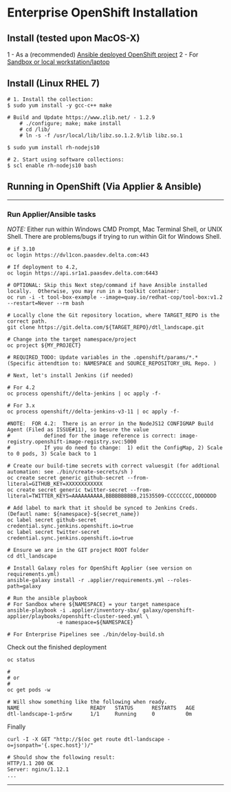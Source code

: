 # Enterprise OpenShift Installation

## Install (tested upon MacOS-X)
1 - As a (recommended) [Ansible deployed OpenShift project](#running-in-openshift-via-applier-ansible)
2 - For [Sandbox or local workstation/laptop](INSTALL.md) 

## Install (Linux RHEL 7)

```shell
# 1. Install the collection:
$ sudo yum install -y gcc-c++ make

# Build and Update https://www.zlib.net/ - 1.2.9
    # ./configure; make; make install
    # cd /lib/
    # ln -s -f /usr/local/lib/libz.so.1.2.9/lib libz.so.1

$ sudo yum install rh-nodejs10

# 2. Start using software collections:
$ scl enable rh-nodejs10 bash
```

## Running in OpenShift (Via Applier & Ansible)
---

### Run Applier/Ansible tasks ###

*NOTE:* Either run within Windows CMD Prompt, Mac Terminal Shell, or UNIX Shell.  There are problems/bugs if trying to run within Git for Windows Shell.

```shell
# if 3.10
oc login https://dvl1con.paasdev.delta.com:443 

# If deployment to 4.2, 
oc login https://api.sr1a1.paasdev.delta.com:6443

# OPTIONAL: Skip this Next step/command if have Ansible installed locally.  Otherwise, you may run in a toolkit container:
oc run -i -t tool-box-example --image=quay.io/redhat-cop/tool-box:v1.2 --restart=Never --rm bash

# Locally clone the Git repository location, where TARGET_REPO is the correct path.
git clone https://git.delta.com/${TARGET_REPO}/dtl_landscape.git

# Change into the target namespace/project
oc project ${MY_PROJECT}

# REQUIRED_TODO: Update variables in the .openshift/params/*.*  (Specific attendtion to: NAMESPACE and SOURCE_REPOSITORY_URL Repo. )

# Next, let's install Jenkins (if needed)

# For 4.2
oc process openshift//delta-jenkins | oc apply -f- 

# For 3.x
oc process openshift//delta-jenkins-v3-11 | oc apply -f-

#NOTE:  FOR 4.2:  There is an error in the NodeJS12 CONFIGMAP Build Agent (Filed as ISSUE#11), so besure the value
#           defined for the image reference is correct: image-registry.openshift-image-registry.svc:5000
#           If you do need to change:  1) edit the ConfigMap, 2) Scale to 0 pods, 3) Scale back to 1

# Create our build-time secrets with correct valuesgit (for addtional automation: see ./bin/create-secrets/sh )
oc create secret generic github-secret --from-literal=GITHUB_KEY=XXXXXXXXXXXX
oc create secret generic twitter-secret --from-literal=TWITTER_KEYS=AAAAAAAAAA,BBBBBBBBBB,21535509-CCCCCCCC,DDDDDDD

# Add label to mark that it should be synced to Jenkins Creds. (Defautl name: ${namespace}-${secret_name})
oc label secret github-secret credential.sync.jenkins.openshift.io=true
oc label secret twitter-secret credential.sync.jenkins.openshift.io=true

# Ensure we are in the GIT project ROOT folder
cd dtl_landscape

# Install Galaxy roles for OpenShift Applier (see version on requirements.yml)
ansible-galaxy install -r .applier/requirements.yml --roles-path=galaxy

# Run the ansible playbook 
# For Sandbox where ${NAMESPACE} = your target namespace
ansible-playbook -i .applier/inventory-sbx/ galaxy/openshift-applier/playbooks/openshift-cluster-seed.yml \
                -e namespace=${NAMESPACE}

# For Enterprise Pipelines see ./bin/deloy-build.sh
```

Check out the finished deployment

```shell 
oc status 

#
# or 
# 
oc get pods -w 

# Will show something like the following when ready.
NAME                       READY   STATUS      RESTARTS   AGE
dtl-landscape-1-pn5rw      1/1     Running     0          0m

```

Finally

```shell 
curl -I -X GET "http://$(oc get route dtl-landscape -o=jsonpath='{.spec.host}')/"

# Should show the following result:
HTTP/1.1 200 OK
Server: nginx/1.12.1
...

```
---